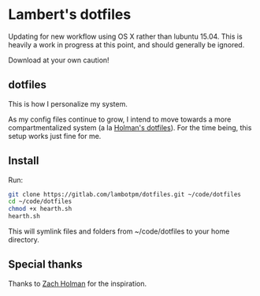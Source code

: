# Lambert's dotfiles

Updating for new workflow using OS X rather than lubuntu 15.04. This is heavily a work in progress at this point, and should generally be ignored.

Download at your own caution!

## dotfiles

This is how I personalize my system.

As my config files continue to grow, I intend to move towards a more compartmentalized system (a la [Holman's dotfiles](http://zachholman.com/2010/08/dotfiles-are-meant-to-be-forked/)). For the time being, this setup works just fine for me.

## Install

Run:

```sh
git clone https://gitlab.com/lambotpm/dotfiles.git ~/code/dotfiles
cd ~/code/dotfiles
chmod +x hearth.sh
hearth.sh
```

This will symlink files and folders from ~/code/dotfiles to your home directory.

## Special thanks

Thanks to [Zach Holman](https://github.com/holman/dotfiles) for the inspiration.

